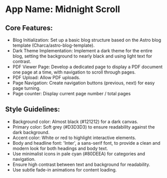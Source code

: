 # **App Name**: Midnight Scroll

## Core Features:

- Blog Initialization: Set up a basic blog structure based on the Astro blog template (Charca/astro-blog-template).
- Dark Theme Implementation: Implement a dark theme for the entire blog, setting the background to nearly black and using light text for contrast.
- PDF Viewer Page: Develop a dedicated page to display a PDF document one page at a time, with navigation to scroll through pages.
- PDF Upload: Allow PDF uploads.
- Page Navigation: Create navigation buttons (previous, next) for easy page turning.
- Page counter: Display current page number / total pages

## Style Guidelines:

- Background color: Almost black (#121212) for a dark canvas.
- Primary color: Soft grey (#D3D3D3) to ensure readability against the dark background.
- Accent color: White or red to highlight interactive elements.
- Body and headline font: 'Inter', a sans-serif font, to provide a clean and modern look for both headings and body text.
- Use minimalist icons in pale cyan (#80DEEA) for categories and navigation.
- Ensure high contrast between text and background for readability.
- Use subtle fade-in animations for content loading.